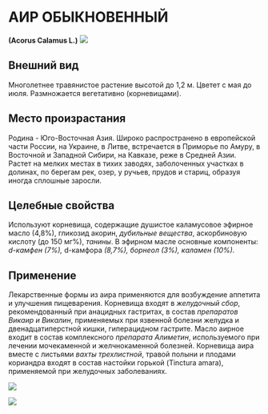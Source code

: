 # АИР ОБЫКНОВЕННЫЙ
**(Acorus Calamus L.)**
![](air1.jpg)

## Внешний вид
Многолетнее травянистое растение высотой до 1,2 м. Цветет с мая до июля.
Размножается вегетативно (корневищами).

## Место произрастания
Родина - Юго-Восточная Азия. Широко распространено в европейской
части России, на Украине, в Литве, встречается в Приморье по Амуру, в
Восточной и Западной Сибири, на Кавказе, реже в Средней Азии. Растет на
мелких местах в тихих заводях, заболоченных участках в долинах, по
берегам рек, озер, у ручьев, прудов и стариц, образуя иногда сплошные
заросли.

## Целебные свойства
Используют корневища, содержащие душистое каламусовое эфирное масло
(4,8%), гликозид акорин, *дубильные вещества*, аскорбиновую кислоту (до
150 мг%), *танины*. В эфирном масле основные компоненты: *d-камфен
(7%),* d-камфора *(8,7%), борнеол (3%), каламен (10%).*

## Применение
Лекарственные формы из аира применяются для возбуждение аппетита и
улучшения пищеварения. Корневища входят в *желудочный сбор*,
рекомендованный при анацидных гастритах, в состав *препаратов Викаир и
Викалин*, применяемых при язвенной болезни желудка и двенадцатиперстной
кишки, гиперацидном гастрите. Масло аирное входит в состав комплексного
*препарата Алиметин*, используемого при лечении мочекаменной и
желчнокаменной болезней. Корневища аира вместе с листьями *вахты
трехлистной*, травой полыни и плодами кориандра входят в состав настойки
горькой (Tinctura amara), применяемой при желудочных заболеваниях.

![](air2.gif)

![](air3.jpg)
